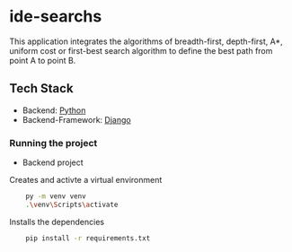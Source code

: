# ide-searchs
This application integrates the algorithms of breadth-first, depth-first, A*, uniform cost or first-best search algorithm to define the best path from point A to point B.

## Tech Stack
- Backend: [Python](https://www.python.org/)
- Backend-Framework: [Django](https://docs.djangoproject.com/en/4.1/)


### Running the project

- Backend project

Creates and activte a virtual environment 
```bash
    py -m venv venv
    .\venv\Scripts\activate
```

Installs the dependencies 
```bash
    pip install -r requirements.txt
```